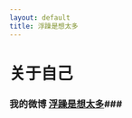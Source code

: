 ```yaml
---
layout: default
title: 浮躁是想太多
---
```


# 关于自己 #

### 我的微博 [浮躁是想太多](http://www.weibo.com/shelwinjue '打开')###